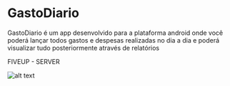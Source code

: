 # GastoDiario
GastoDiario é um app desenvolvido para a plataforma android onde você poderá lançar todos gastos e despesas realizadas no dia a dia e poderá visualizar tudo posteriormente através de relatórios



FIVEUP - SERVER

![alt text](https://i.postimg.cc/y6RCjCLW/img-Five-Up.jpg)


